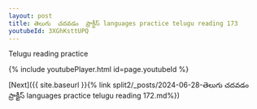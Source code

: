 ```yaml
---
layout: post
title: తెలుగు  చదవడం  ప్రాక్టీస్ languages practice telugu reading 173
youtubeId: 3XGhKsttUPQ
---
```

 
 
Telugu reading practice
 
 
 
 
 


{% include youtubePlayer.html id=page.youtubeId %}
 
[Next]({{ site.baseurl }}{% link  split2/_posts/2024-06-28-తెలుగు  చదవడం  ప్రాక్టీస్ languages practice telugu reading 172.md%})
 
